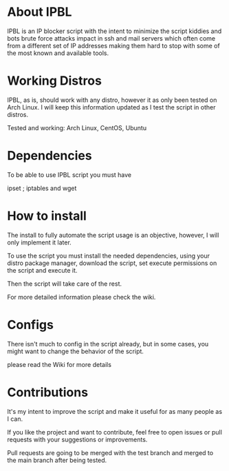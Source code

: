# About IPBL

IPBL is an IP blocker script with the intent to minimize the script kiddies and bots brute force attacks impact in ssh and mail servers which often come from a different set of IP addresses making them hard to stop with some of the most known and available tools. 

# Working Distros

IPBL, as is, should work with any distro, however it as only been tested on Arch Linux.
I will keep this information updated as I test the script in other distros. 

Tested and working: Arch Linux, CentOS, Ubuntu

# Dependencies

To be able to use IPBL script you must have 

ipset ; iptables and wget

# How to install

The install to fully automate the script usage is an objective, however, I will only implement it later. 

To use the script you must install the needed dependencies, using your distro package manager,  download the script, set execute permissions on the script and execute it. 

Then the script will take care of the rest. 

For more detailed information please check the wiki.

# Configs 

There isn't much to config in the script already, but in some cases, you might want to change the behavior of the script. 

please read the Wiki for more details


# Contributions

It's my intent to improve the script and make it useful for as many people as I can. 

If you like the project and want to contribute, feel free to open issues or pull requests with your suggestions or improvements.

Pull requests are going to be merged with the test branch and merged to the main branch after being tested. 
